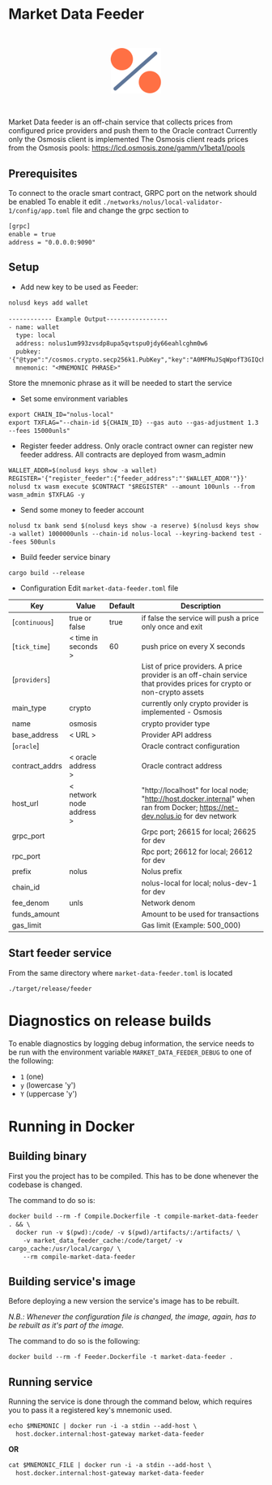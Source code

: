 # Market Data Feeder

<br /><p align="center"><img alt="Market Data Feeder" src="docs/price-feeder-logo.svg" width="100"/></p><br />

Market Data feeder is an off-chain service that collects prices from configured price providers and push them to the
Oracle contract
Currently only the Osmosis client is implemented
The Osmosis client reads prices from the Osmosis pools: https://lcd.osmosis.zone/gamm/v1beta1/pools

## Prerequisites

To connect to the oracle smart contract, GRPC port on the network should be enabled
To enable it edit `./networks/nolus/local-validator-1/config/app.toml` file and change the grpc section to

```shell
[grpc]
enable = true
address = "0.0.0.0:9090"
```

## Setup

* Add new key to be used as Feeder:

```shell
nolusd keys add wallet

------------ Example Output-----------------
- name: wallet
  type: local
  address: nolus1um993zvsdp8upa5qvtspu0jdy66eahlcghm0w6
  pubkey: '{"@type":"/cosmos.crypto.secp256k1.PubKey","key":"A0MFMuJSqWpofT3GIQchGyL9bADlC5GEWu3QJHGL/XHZ"}'
  mnemonic: "<MNEMONIC PHRASE>"
```

Store the mnemonic phrase as it will be needed to start the service

* Set some environment variables

```shell
export CHAIN_ID="nolus-local"
export TXFLAG="--chain-id ${CHAIN_ID} --gas auto --gas-adjustment 1.3 --fees 15000unls"
```

* Register feeder address. Only oracle contract owner can register new feeder address. All contracts are deployed from
  wasm_admin

```shell
WALLET_ADDR=$(nolusd keys show -a wallet)
REGISTER='{"register_feeder":{"feeder_address":"'$WALLET_ADDR'"}}'
nolusd tx wasm execute $CONTRACT "$REGISTER" --amount 100unls --from wasm_admin $TXFLAG -y
```

* Send some money to feeder account

```shell
nolusd tx bank send $(nolusd keys show -a reserve) $(nolusd keys show -a wallet) 1000000unls --chain-id nolus-local --keyring-backend test --fees 500unls
```

* Build feeder service binary

```shell
cargo build --release
```

* Configuration
  Edit `market-data-feeder.toml` file

| Key            | Value                    | Default | Description                                                                                                                     |
|----------------|--------------------------|---------|---------------------------------------------------------------------------------------------------------------------------------|
| [`continuous`] | true or false            | true    | if false the service will push a price only once and exit                                                                       |
| [`tick_time`]  | < time in seconds >      | 60      | push price on every X seconds                                                                                                   |
| [`providers`]  |                          |         | List of price providers. A price provider is an off-chain service that provides prices for crypto or non-crypto assets          |
| main_type      | crypto                   |         | currently only crypto provider is implemented - Osmosis                                                                         |
| name           | osmosis                  |         | crypto provider type                                                                                                            |
| base_address   | < URL >                  |         | Provider API address                                                                                                            |
| [`oracle`]     |                          |         | Oracle contract configuration                                                                                                   |
| contract_addrs | < oracle address >       |         | Oracle contract address                                                                                                         |
| host_url       | < network node address > |         | "http://localhost" for local node; "http://host.docker.internal" when ran from Docker; https://net-dev.nolus.io for dev network |
| grpc_port      |                          |         | Grpc port; 26615 for local; 26625 for dev                                                                                       |
| rpc_port       |                          |         | Rpc port; 26612 for local; 26612 for dev                                                                                        |
| prefix         | nolus                    |         | Nolus prefix                                                                                                                    |
| chain_id       |                          |         | nolus-local for local; nolus-dev-1 for dev                                                                                      |
| fee_denom      | unls                     |         | Network denom                                                                                                                   |
| funds_amount   |                          |         | Amount to be used for transactions                                                                                              |
| gas_limit      |                          |         | Gas limit (Example: 500_000)                                                                                                    |

## Start feeder service

From the same directory where `market-data-feeder.toml` is located

```shell
./target/release/feeder
```

# Diagnostics on release builds

To enable diagnostics by logging debug information, the service needs to be run
with the environment variable `MARKET_DATA_FEEDER_DEBUG` to one of the following:
* `1` (one)
* `y` (lowercase 'y')
* `Y` (uppercase 'y')

# Running in Docker

## Building binary

First you the project has to be compiled.
This has to be done whenever the codebase is changed.

The command to do so is:

```shell
docker build --rm -f Compile.Dockerfile -t compile-market-data-feeder . && \
  docker run -v $(pwd):/code/ -v $(pwd)/artifacts/:/artifacts/ \
    -v market_data_feeder_cache:/code/target/ -v cargo_cache:/usr/local/cargo/ \
    --rm compile-market-data-feeder
```

## Building service's image

Before deploying a new version the service's image has to be rebuilt.

*N.B.: Whenever the configuration file is changed, the image, again,
has to be rebuilt as it's part of the image.*

The command to do so is the following:

```shell
docker build --rm -f Feeder.Dockerfile -t market-data-feeder .
```

## Running service

Running the service is done through the command below, which requires you to
pass it a registered key's mnemonic used.

```shell
echo $MNEMONIC | docker run -i -a stdin --add-host \
  host.docker.internal:host-gateway market-data-feeder
```

**OR**

```shell
cat $MNEMONIC_FILE | docker run -i -a stdin --add-host \
  host.docker.internal:host-gateway market-data-feeder
```
